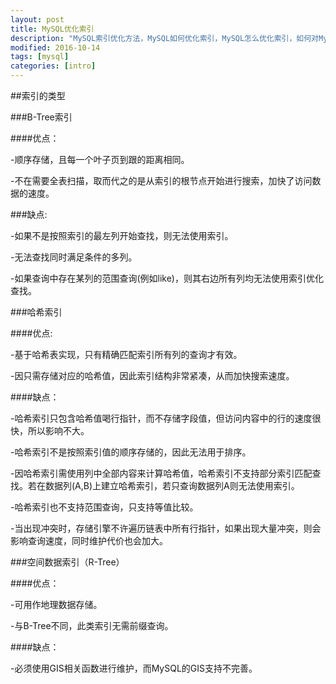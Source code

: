 ```yaml
---
layout: post
title: MySQL优化索引
description: "MySQL索引优化方法，MySQL如何优化索引，MySQL怎么优化索引，如何对MySQL进行索引优化，MySQL优化索引方式"
modified: 2016-10-14
tags: [mysql]
categories: [intro]
---
```

##索引的类型

###B-Tree索引

####优点：

-顺序存储，且每一个叶子页到跟的距离相同。

-不在需要全表扫描，取而代之的是从索引的根节点开始进行搜索，加快了访问数据的速度。

###缺点:

-如果不是按照索引的最左列开始查找，则无法使用索引。

-无法查找同时满足条件的多列。

-如果查询中存在某列的范围查询(例如like)，则其右边所有列均无法使用索引优化查找。

###哈希索引

####优点:

-基于哈希表实现，只有精确匹配索引所有列的查询才有效。

-因只需存储对应的哈希值，因此索引结构非常紧凑，从而加快搜索速度。

####缺点：

-哈希索引只包含哈希值喝行指针，而不存储字段值，但访问内容中的行的速度很快，所以影响不大。

-哈希索引不是按照索引值的顺序存储的，因此无法用于排序。

-因哈希索引需使用列中全部内容来计算哈希值，哈希索引不支持部分索引匹配查找。若在数据列(A,B)上建立哈希索引，若只查询数据列A则无法使用索引。

-哈希索引也不支持范围查询，只支持等值比较。

-当出现冲突时，存储引擎不许遍历链表中所有行指针，如果出现大量冲突，则会影响查询速度，同时维护代价也会加大。

###空间数据索引（R-Tree）

####优点：

-可用作地理数据存储。

-与B-Tree不同，此类索引无需前缀查询。

####缺点：

-必须使用GIS相关函数进行维护，而MySQL的GIS支持不完善。



